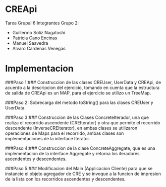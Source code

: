 # CREApi
Tarea Grupal 6
Integrantes Grupo 2:
 - Guillermo Soliz Nagatoshi
 - Patricia Cano Encinas
 - Manuel Saavedra
 - Alvaro Cardenas Venegas

# Implementacion
###Paso 1:### Construccion de las clases CREUser, UserData y CREApi, de acuerdo a la descripcion del ejercicio, tomando en cuenta que la estructura de salida de CREApi es un MAP, para el ejercicio se utilizo un TreeMap.

###Paso 2: Sobrecarga del metodo toString() para las clases CREUser y UserData.

###Paso 3:### Construccion de las Clases ConcreteIterador, una que realiza el recorrido ascendente (CREIterator) y otra que permite el recorrido descendente (InverseCREIterator), en ambas clases se utilizaron operaciones de Maps para el recorrido, ambas clases son implementaciones de la interface Iterator. 

###Paso 4:### Construccion de la clase ConcreteAggregate, que es una implementacion de la interface Aggregate y retorna los iteradores ascendentes y descendentes.

###Paso 5:### Modificacion del Main (Applicacion Cliente) para que se instancie el objeto agregador de CRE y se invoque a la funcion de impresion de la lista con los recorridos ascendentes y descendentes.  
